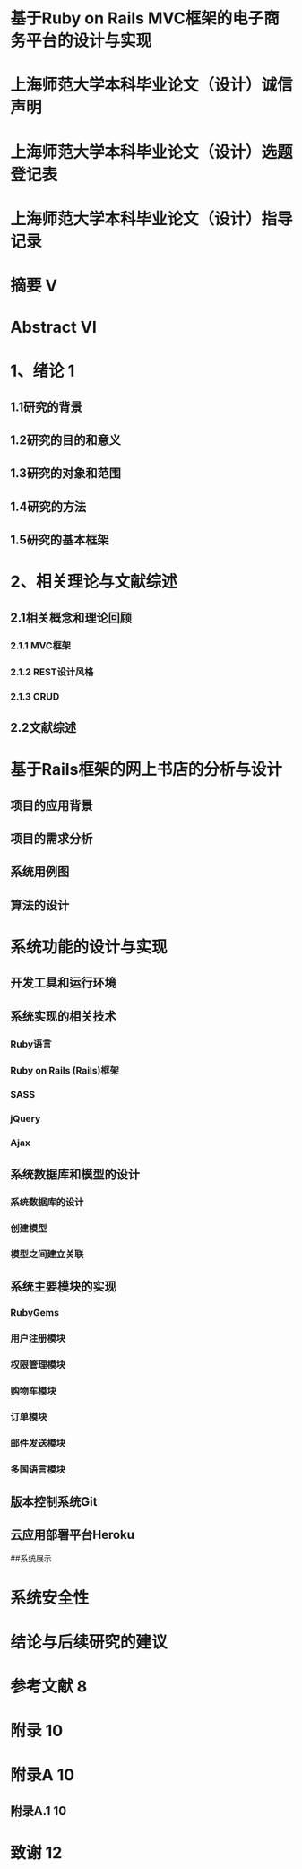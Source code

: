 # **基于Ruby on Rails MVC框架的电子商务平台的设计与实现**


# 上海师范大学本科毕业论文（设计）诚信声明
# 上海师范大学本科毕业论文（设计）选题登记表
# 上海师范大学本科毕业论文（设计）指导记录

# 摘要 Ⅴ

# Abstract   Ⅵ

# 1、绪论 1
## 1.1研究的背景
## 1.2研究的目的和意义
## 1.3研究的对象和范围
## 1.4研究的方法
## 1.5研究的基本框架


# 2、相关理论与文献综述
## 2.1相关概念和理论回顾
### 2.1.1 MVC框架
### 2.1.2 REST设计风格
### 2.1.3 CRUD

## 2.2文献综述


# 基于Rails框架的网上书店的分析与设计

## 项目的应用背景
## 项目的需求分析
## 系统用例图
## 算法的设计


# 系统功能的设计与实现

## 开发工具和运行环境

## 系统实现的相关技术
### Ruby语言
### Ruby on Rails (Rails)框架
### SASS
### jQuery
### Ajax

## 系统数据库和模型的设计
### 系统数据库的设计
### 创建模型
### 模型之间建立关联

## 系统主要模块的实现
### RubyGems
### 用户注册模块
### 权限管理模块
### 购物车模块
### 订单模块
### 邮件发送模块
### 多国语言模块

## 版本控制系统Git

## 云应用部署平台Heroku

##系统展示


# 系统安全性


# 结论与后续研究的建议
# 参考文献  8
# 附录  10
# 附录A 10
## 附录A.1 10
# 致谢 12
